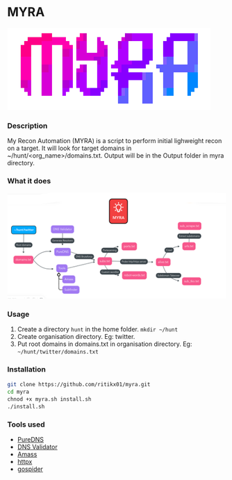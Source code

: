 # MYRA
![](stash/myra.png)

### Description
My Recon Automation (MYRA) is a script to perform initial lighweight recon on a target.
It will look for target domains in ~/hunt/\<org_name>/domains.txt.
Output will be in the Output folder in myra directory.

### What it does
![](stash/myra_mind.png)

### Usage
1. Create a directory `hunt` in the home folder.
`mkdir ~/hunt`
2. Create organisation directory. Eg: twitter.
3. Put root domains in domains.txt in organisation directory. Eg: `~/hunt/twitter/domains.txt`

### Installation
```bash
git clone https://github.com/ritikx01/myra.git
cd myra
chnod +x myra.sh install.sh
./install.sh
```

### Tools used

- [PureDNS](https://github.com/d3mondev/puredns)
- [DNS Validator](https://github.com/vortexau/dnsvalidator)
- [Amass](https://github.com/OWASP/Amass)
- [httpx](https://github.com/projectdiscovery/httpx)
- [gospider](https://github.com/jaeles-project/gospider)

